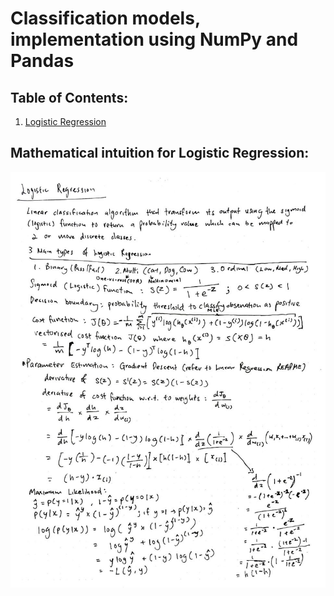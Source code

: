 # Classification models, implementation using NumPy and Pandas

## Table of Contents:
1. [Logistic Regression](#mathematical-intuition-for-logistic-regression)

## Mathematical intuition for Logistic Regression:
![](../assets/classification/log_reg1.jpg)